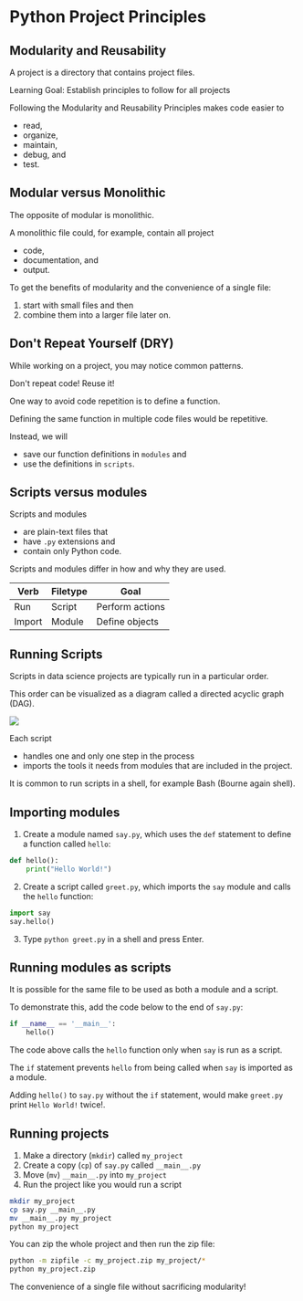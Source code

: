 # Python Project Principles

## Modularity and Reusability

A project is a directory that contains project files.

Learning Goal: Establish principles to follow for all projects

Following the Modularity and Reusability Principles makes code easier to 
- read,
- organize, 
- maintain, 
- debug, and
- test.

## Modular versus Monolithic

The opposite of modular is monolithic.

A monolithic file could, for example, contain all project
- code,
- documentation, and
- output.

To get the benefits of modularity and the convenience of a single file:
1. start with small files and then
2. combine them into a larger file later on.

## Don't Repeat Yourself (DRY)

While working on a project, you may notice common patterns.

Don't repeat code! Reuse it!

One way to avoid code repetition is to define a function.

Defining the same function in multiple code files would be repetitive.

Instead, we will 
- save our function definitions in `modules` and 
- use the definitions in `scripts`.

## Scripts versus modules

Scripts and modules
- are plain-text files that
- have `.py` extensions and
- contain only Python code.

Scripts and modules differ in how and why they are used. 

| Verb   | Filetype | Goal             |
|--------|----------|------------------|
| Run    | Script   | Perform actions  |
| Import | Module   | Define objects   |

## Running Scripts

Scripts in data science projects are typically run in a particular order.

This order can be visualized as a diagram called a directed acyclic graph (DAG). 

![](https://ndownloader.figshare.com/files/13168322/preview/13168322/preview.jpg)

Each script
- handles one and only one step in the process
- imports the tools it needs from modules that are included in the project.

It is common to run scripts in a shell, for example Bash (Bourne again shell).

## Importing modules

1. Create a module named `say.py`, which uses the `def` statement to define a function called `hello`:
```python
def hello():
    print("Hello World!")
```

2. Create a script called `greet.py`, which imports the `say` module and calls the `hello` function:
```python
import say
say.hello()
```
3. Type `python greet.py` in a shell and press Enter.


## Running modules as scripts

It is possible for the same file to be used as both a module and a script.

To demonstrate this, add the code below to the end of `say.py`:
```python
if __name__ == '__main__':
    hello()
```

The code above calls the `hello` function only when `say` is run as a script. 

The `if` statement prevents `hello` from being called when `say` is imported as a module.

Adding `hello()` to `say.py` without the `if` statement, would make `greet.py` print `Hello World!` twice!. 

## Running projects

1. Make a directory (`mkdir`) called `my_project`
2. Create a copy (`cp`) of `say.py` called `__main__.py` 
3. Move (`mv`) `__main__.py` into `my_project`
4. Run the project like you would run a script

```bash
mkdir my_project
cp say.py __main__.py
mv __main__.py my_project
python my_project
```

You can zip the whole project and then run the zip file:
```bash
python -m zipfile -c my_project.zip my_project/*
python my_project.zip
```

The convenience of a single file without sacrificing modularity!
